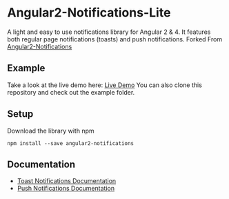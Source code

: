 # Angular2-Notifications-Lite
A light and easy to use notifications library for Angular 2 & 4. It features both regular page notifications (toasts) and push notifications. 
Forked From [Angular2-Notifications](http://flauc.github.io/angular2-notifications) 

## Example
Take a look at the live demo here: [Live Demo](http://flauc.github.io/angular2-notifications)
You can also clone this repository and check out the example folder.

## Setup
Download the library with npm
```
npm install --save angular2-notifications
```

## Documentation 

* [Toast Notifications Documentation](https://github.com/shibulijack/angular2-notifications-lite/tree/master/docs/toastNotifications.md)
* [Push Notifications Documentation](https://github.com/shibulijack/angular2-notifications-lite/tree/master/docs/pushNotifications.md)

